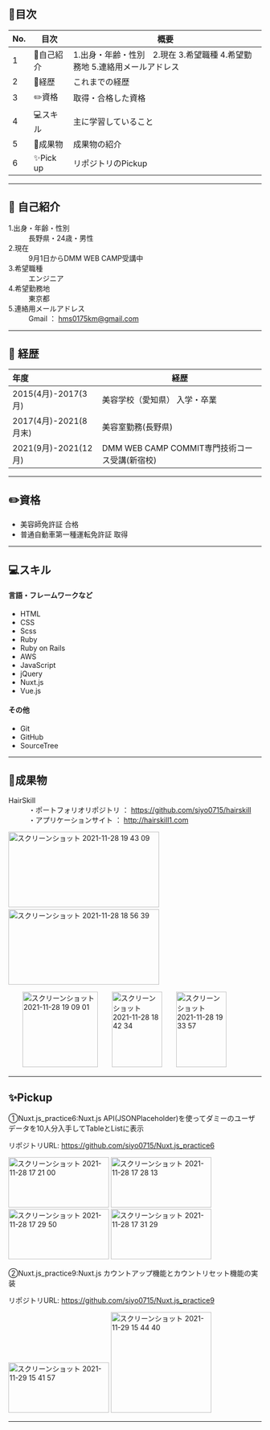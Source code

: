 ## 📔目次
|No. |        目次         |                  概要                         |
|:---|-------------------|---------------------------------------------- |
|1| 👤自己紹介|1.出身・年齢・性別　2.現在 3.希望職種 4.希望勤務地 5.連絡用メールアドレス　|
|2| 📄経歴|これまでの経歴
|3| ✏️資格|取得・合格した資格|
 |4|💻スキル|主に学習していること|
 |5|🍎成果物|成果物の紹介|
 |6|✨Pick up|リポジトリのPickup|

--------------------------------------------------------------------------
## 👤 自己紹介
 <dl>
  <dt>1.出身・年齢・性別</dt>
   <dd>長野県・24歳・男性</dd>
  <dt>2.現在</dt>
   <dd>9月1日からDMM WEB CAMP受講中</dd>
  <dt>3.希望職種</dt>
   <dd>エンジニア</dd>
  <dt>4.希望勤務地</dt>
   <dd>東京都</dd>
  <dt>5.連絡用メールアドレス</dt>
 <dd>Gmail ： <a href="https://mail.google.com/mail/u/0/#inbox?compose=new"　target="_blank">hms0175km@gmail.com</a></dd>
</dl>



--------------------------------------------------------------------------


## 📄 経歴
 
 |        年度        |                  経歴                  |
 |:-------------------|---------------------------------------|
 | 2015(4月)-2017(3月)|美容学校（愛知県）  入学・卒業|
 |      2017(4月)-2021(8月末) |美容室勤務(長野県)                 |
 |2021(9月)-2021(12月)|DMM WEB CAMP COMMIT専門技術コース受講(新宿校)|
 
 --------------------------------------------------------------------------
 ## ✏️資格
  <ul>
   <li>美容師免許証  合格</li>
   <li>普通自動車第一種運転免許証  取得</li>
  </ul>
 
 --------------------------------------------------------------------------
 ## 💻スキル
   #### 言語・フレームワークなど
  <ul>
   <li>HTML</li>
   <li>CSS</li>
   <li>Scss</li>
   <li>Ruby</li>
   <li>Ruby on Rails</li>
   <li>AWS</li>
   <li>JavaScript</li>
   <li>jQuery</li>
   <li>Nuxt.js</li>
   <li>Vue.js</li>
  </ul>
  
  #### その他
   <ul>
     <li>Git</li>
     <li>GitHub</li>
     <li>SourceTree</li>
   </ul>
  
 --------------------------------------------------------------------------
 
 ## 🍎成果物
 <dl>
  <dt>HairSkill</dt>
   <dd>・ポートフォリオリポジトリ ： <a href="https://github.com/siyo0715/hairskill"　target="_blank">https://github.com/siyo0715/hairskill</a></dd>
   <dd>・アプリケーションサイト ： <a href="http://hairskill1.com"　target="_blank">http://hairskill1.com</a></dd>
 </dl>
 
<img width="300"  height="150" alt="スクリーンショット 2021-11-28 19 43 09" src="https://user-images.githubusercontent.com/86521768/143764589-b49269f6-96db-4e41-86dd-68724bf14c30.png">　　<img width="300"  height="150" alt="スクリーンショット 2021-11-28 18 56 39" src="https://user-images.githubusercontent.com/86521768/143763418-a81536f2-99c7-471c-b9e8-6cd3583fcc7a.png">

　　<img width="150" height="150" alt="スクリーンショット 2021-11-28 19 09 01" src="https://user-images.githubusercontent.com/86521768/143763729-56f79449-4dbb-4d0f-98be-090a747d83b6.png">　　<img width="100" height="150" alt="スクリーンショット 2021-11-28 18 42 34" src="https://user-images.githubusercontent.com/86521768/143763067-ce972cf1-57ab-43b6-ae7a-33ace1be3b89.png">　　<img img width="100" height="150" alt="スクリーンショット 2021-11-28 19 33 57" src="https://user-images.githubusercontent.com/86521768/143764357-9b363e42-46fd-4aee-a95e-ad5e1ea633de.png">

 --------------------------------------------------------------------------
 
 ## ✨Pickup
 
 
 ①Nuxt.js_practice6:Nuxt.js API(JSONPlaceholder)を使ってダミーのユーザデータを10人分入手してTableとListに表示
  
   リポジトリURL: https://github.com/siyo0715/Nuxt.js_practice6
 
 <img width="200" height="100" alt="スクリーンショット 2021-11-28 17 21 00" src="https://user-images.githubusercontent.com/86521768/143735129-312bc8ec-7dee-463f-8085-7750b33977ce.png"> <img width="200" height="100" alt="スクリーンショット 2021-11-28 17 28 13" src="https://user-images.githubusercontent.com/86521768/143735840-5bce20d5-e382-4791-b187-73560bcd31bd.png"> <img width="200" height="100" alt="スクリーンショット 2021-11-28 17 29 50" src="https://user-images.githubusercontent.com/86521768/143735339-3fe094a4-3ced-4c9c-a091-f4c17cc38022.png"> <img width="200" height="100" alt="スクリーンショット 2021-11-28 17 31 29" src="https://user-images.githubusercontent.com/86521768/143767756-618cc5a0-7768-4720-8701-8802858a37bc.png">
 
②Nuxt.js_practice9:Nuxt.js カウントアップ機能とカウントリセット機能の実装

リポジトリURL: https://github.com/siyo0715/Nuxt.js_practice9

<img width="200" height="100" height="100" alt="スクリーンショット 2021-11-29 15 41 57" src="https://user-images.githubusercontent.com/86521768/143820578-54f6cd14-100a-4af9-8489-64b6afd333bc.png"> <img width="200" alt="スクリーンショット 2021-11-29 15 44 40" src="https://user-images.githubusercontent.com/86521768/143820843-c64654cb-3daf-4056-8765-927a2ee4736d.png">


 
 --------------------------------------------------------------------------
 
<!--
**siyo0715/siyo0715** is a ✨ _special_ ✨ repository because its `README.md` (this file) appears on your GitHub profile.

Here are some ideas to get you started:

- 🔭 I’m currently working on ...
- 🌱 I’m currently learning ...
- 👯 I’m looking to collaborate on ...
- 🤔 I’m looking for help with ...
- 💬 Ask me about ...
- 📫 How to reach me: ...
- 😄 Pronouns: ...
- ⚡ Fun fact: ...
-->
